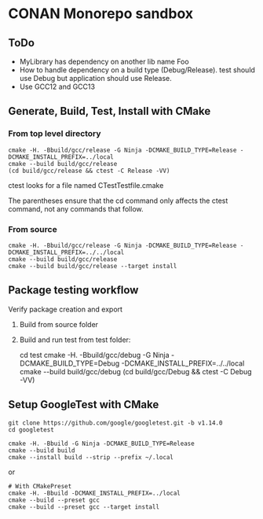 # CONAN Monorepo sandbox

## ToDo

- MyLibrary has dependency on another lib name Foo
- How to handle dependency on a build type (Debug/Release). test should use Debug but application should use Release.
- Use GCC12 and GCC13

## Generate, Build, Test, Install with CMake

### From top level directory

    cmake -H. -Bbuild/gcc/release -G Ninja -DCMAKE_BUILD_TYPE=Release -DCMAKE_INSTALL_PREFIX=../local
    cmake --build build/gcc/release
    (cd build/gcc/release && ctest -C Release -VV)

ctest looks for a file named CTestTestfile.cmake

The parentheses ensure that the cd command only affects the ctest command, not any commands that follow.

### From source

    cmake -H. -Bbuild/gcc/release -G Ninja -DCMAKE_BUILD_TYPE=Release -DCMAKE_INSTALL_PREFIX=../../local
    cmake --build build/gcc/release
    cmake --build build/gcc/release --target install

## Package testing workflow

Verify package creation and export

1. Build from source folder
2. Build and run test from test folder:

    cd test
    cmake -H. -Bbuild/gcc/debug -G Ninja -DCMAKE_BUILD_TYPE=Debug -DCMAKE_INSTALL_PREFIX=../../local
    cmake --build build/gcc/debug
    (cd build/gcc/Debug && ctest -C Debug -VV)

## Setup GoogleTest with CMake

    git clone https://github.com/google/googletest.git -b v1.14.0
    cd googletest

    cmake -H. -Bbuild -G Ninja -DCMAKE_BUILD_TYPE=Release
    cmake --build build
    cmake --install build --strip --prefix ~/.local

or

    # With CMakePreset
    cmake -H. -Bbuild -DCMAKE_INSTALL_PREFIX=../local
    cmake --build --preset gcc
    cmake --build --preset gcc --target install


